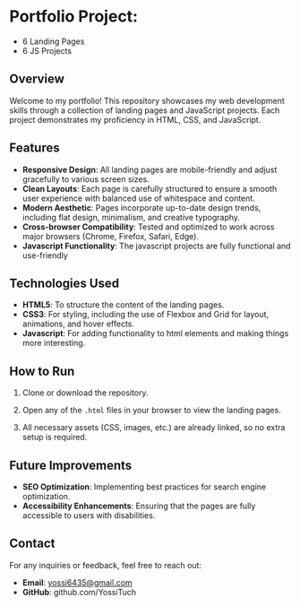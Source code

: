 
# Portfolio Project:
- 6 Landing Pages
- 6 JS Projects

## Overview
Welcome to my portfolio! This repository showcases my web development skills through a collection of landing pages and JavaScript projects. Each project demonstrates my proficiency in HTML, CSS, and JavaScript.

## Features
- **Responsive Design**: All landing pages are mobile-friendly and adjust gracefully to various screen sizes.
- **Clean Layouts**: Each page is carefully structured to ensure a smooth user experience with balanced use of whitespace and content.
- **Modern Aesthetic**: Pages incorporate up-to-date design trends, including flat design, minimalism, and creative typography.
- **Cross-browser Compatibility**: Tested and optimized to work across major browsers (Chrome, Firefox, Safari, Edge).
- **Javascript Functionality**: The javascript projects are fully functional and use-friendly

## Technologies Used
- **HTML5**: To structure the content of the landing pages.
- **CSS3**: For styling, including the use of Flexbox and Grid for layout, animations, and hover effects.
- **Javascript**: For adding functionality to html elements and making things more interesting.

## How to Run
1. Clone or download the repository.
2. Open any of the `.html` files in your browser to view the landing pages.
   
3. All necessary assets (CSS, images, etc.) are already linked, so no extra setup is required.

## Future Improvements
- **SEO Optimization**: Implementing best practices for search engine optimization.
- **Accessibility Enhancements**: Ensuring that the pages are fully accessible to users with disabilities.

## Contact
For any inquiries or feedback, feel free to reach out:
- **Email**: yossi6435@gmail.com
- **GitHub**: github.com/YossiTuch
